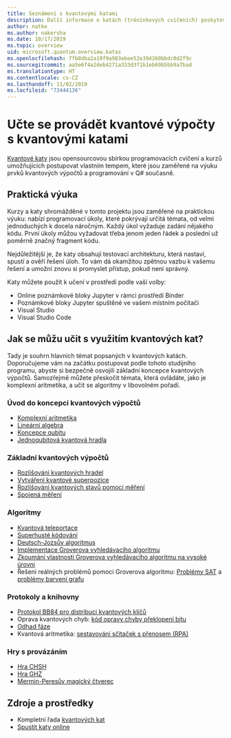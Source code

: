```yaml
---
title: Seznámení s kvantovými katami
description: Další informace o katách (tréninkových cvičeních) poskytovaných se sadou Microsoft Quantum Development Kit (QDK)
author: natke
ms.author: nakersha
ms.date: 10/17/2019
ms.topic: overview
uid: microsoft.quantum.overview.katas
ms.openlocfilehash: 7fb8dba2a10f9a983ebee52e394260bbdc0d2f9c
ms.sourcegitcommit: aa5e6f4a2deb4271a333d3f1b1eb69b5bb9a7bad
ms.translationtype: HT
ms.contentlocale: cs-CZ
ms.lasthandoff: 11/02/2019
ms.locfileid: "73444136"
---
```

# <a name="learn-quantum-computing-with-the-quantum-katas"></a>Učte se provádět kvantové výpočty s kvantovými katami

[Kvantové katy](https://github.com/Microsoft/QuantumKatas/) jsou opensourcovou sbírkou programovacích cvičení a kurzů umožňujících postupovat vlastním tempem, které jsou zaměřené na výuku prvků kvantových výpočtů a programování v Q# současně.

## <a name="learning-by-doing"></a>Praktická výuka

Kurzy a katy shromážděné v tomto projektu jsou zaměřené na praktickou výuku: nabízí programovací úkoly, které pokrývají určitá témata, od velmi jednoduchých k docela náročným. Každý úkol vyžaduje zadání nějakého kódu. První úkoly můžou vyžadovat třeba jenom jeden řádek a poslední už poměrně značný fragment kódu.

Nejdůležitější je, že katy obsahují testovací architekturu, která nastaví, spustí a ověří řešení úloh. To vám dá okamžitou zpětnou vazbu k vašemu řešení a umožní znovu si promyslet přístup, pokud není správný.

Katy můžete použít k učení v prostředí podle vaší volby:

* Online poznámkové bloky Jupyter v rámci prostředí Binder
* Poznámkové bloky Jupyter spuštěné ve vašem místním počítači
* Visual Studio
* Visual Studio Code

## <a name="what-can-i-learn-with-the-quantum-katas"></a>Jak se můžu učit s využitím kvantových kat?

Tady je souhrn hlavních témat popsaných v kvantových katách. Doporučujeme vám na začátku postupovat podle tohoto studijního programu, abyste si bezpečně osvojili základní koncepce kvantových výpočtů. Samozřejmě můžete přeskočit témata, která ovládáte, jako je komplexní aritmetika, a učit se algoritmy v libovolném pořadí.

### <a name="introduction-to-quantum-computing-concepts"></a>Úvod do koncepcí kvantových výpočtů

* [Komplexní aritmetika](https://github.com/microsoft/QuantumKatas/blob/master/tutorials/ComplexArithmetic)
* [Lineární algebra](https://github.com/microsoft/QuantumKatas/blob/master/tutorials/LinearAlgebra)
* [Koncepce qubitu](https://github.com/microsoft/QuantumKatas/blob/master/tutorials/Qubit)
* [Jednoqubitová kvantová hradla](https://github.com/microsoft/QuantumKatas/blob/master/tutorials/SingleQubitGates)

### <a name="quantum-computing-fundamentals"></a>Základní kvantových výpočtů

* [Rozlišování kvantových hradel](https://github.com/microsoft/QuantumKatas/tree/master/BasicGates)
* [Vytváření kvantové superpozice](https://github.com/microsoft/QuantumKatas/tree/master/Superposition)
* [Rozlišování kvantových stavů pomocí měření](https://github.com/microsoft/QuantumKatas/tree/master/Measurements)
* [Spojená měření](https://github.com/microsoft/QuantumKatas/tree/master/JointMeasurements)

### <a name="algorithms"></a>Algoritmy

* [Kvantová teleportace](https://github.com/microsoft/QuantumKatas/tree/master/Teleportation)
* [Superhusté kódování](https://github.com/microsoft/QuantumKatas/tree/master/SuperdenseCoding)
* [Deutsch-Jozsův algoritmus](https://github.com/microsoft/QuantumKatas/blob/master/tutorials/DeutschJozsaAlgorithm)
* [Implementace Groverova vyhledávacího algoritmu](https://github.com/microsoft/QuantumKatas/tree/master/GroversAlgorithm)
* [Zkoumání vlastností Groverova vyhledávacího algoritmu na vysoké úrovni](https://github.com/microsoft/QuantumKatas/blob/master/tutorials/ExploringGroversAlgorithm)
* Řešení reálných problémů pomocí Groverova algoritmu: [Problémy SAT](https://github.com/microsoft/QuantumKatas/blob/master/SolveSATWithGrover) a [problémy barvení grafu](https://github.com/microsoft/QuantumKatas/blob/master/GraphColoring)

### <a name="protocols-and-libraries"></a>Protokoly a knihovny

* [Protokol BB84 pro distribuci kvantových klíčů](https://github.com/microsoft/QuantumKatas/tree/master/KeyDistribution_BB84)
* Oprava kvantových chyb: [kód opravy chyby překlopení bitu](https://github.com/microsoft/QuantumKatas/tree/master/QEC_BitFlipCode)
* [Odhad fáze](https://github.com/microsoft/QuantumKatas/blob/master/PhaseEstimation)
* Kvantová aritmetika: [sestavování sčítaček s přenosem (RPA)](https://github.com/microsoft/QuantumKatas/blob/master/RippleCarryAdder)

### <a name="entanglement-games"></a>Hry s provázáním

* [Hra CHSH](https://github.com/microsoft/QuantumKatas/blob/master/CHSHGame)
* [Hra GHZ](https://github.com/microsoft/QuantumKatas/blob/master/GHZGame)
* [Mermin-Peresův magický čtverec](https://github.com/microsoft/QuantumKatas/tree/master/MagicSquareGame)

## <a name="resources"></a>Zdroje a prostředky

* Kompletní řada [kvantových kat](https://github.com/microsoft/QuantumKatas)
* [Spustit katy online](https://aka.ms/try-quantum-katas)
